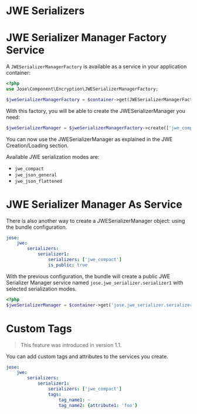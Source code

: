 JWE Serializers
===============

# JWE Serializer Manager Factory Service

A `JWESerializerManagerFactory` is available as a service in your application container:

```php
<?php
use Jose\Component\Encryption\JWESerializerManagerFactory;

$jweSerializerManagerFactory = $container->get(JWESerializerManagerFactory::class);
```

With this factory, you will be able to create the JWESerializerManager you need:

```php
$jweSerializerManager = $jweSerializerManagerFactory->create(['jwe_compact']);
```

You can now use the JWESerializerManager as explained in the JWE Creation/Loading section.

Available JWE serialization modes are:

* `jwe_compact`
* `jwe_json_general`
* `jwe_json_flattened`

# JWE Serializer Manager As Service

There is also another way to create a JWESerializerManager object: using the bundle configuration.

```yaml
jose:
    jwe:
        serializers:
            serializer1:
                serializers: ['jwe_compact']
                is_public: true
```

With the previous configuration, the bundle will create a public JWE Serializer Manager service named `jose.jwe_serializer.serializer1`
with selected serialization modes.

```php
<?php
$jweSerializerManager = $container->get('jose.jwe_serializer.serializer1');
```

# Custom Tags

> This feature was introduced in version 1.1.

You can add custom tags and attributes to the services you create.

```yaml
jose:
    jwe:
        serializers:
            serializer1:
                serializers: ['jwe_compact']
                tags:
                    tag_name1: ~
                    tag_name2: {attribute1: 'foo'}
```
